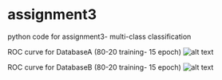 # assignment3
python code for assignment3- multi-class classification 

ROC curve for DatabaseA (80-20 training- 15 epoch)
![alt text](https://github.com/akazemtarghi/assignment3/blob/master/1.png)


ROC curve for DatabaseB (80-20 training- 15 epoch)
![alt text](https://github.com/akazemtarghi/assignment3/blob/master/B.png)



